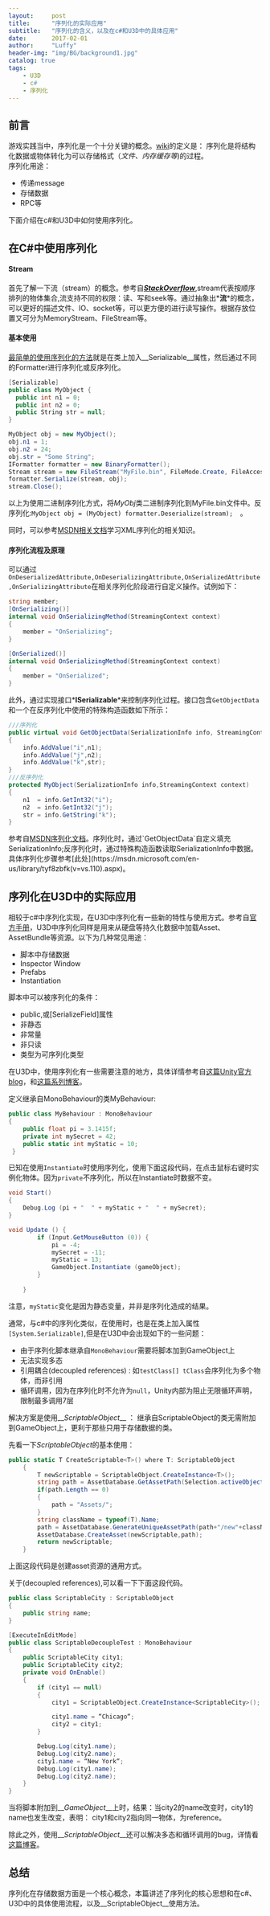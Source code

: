 ```yaml
---
layout:     post
title:      "序列化的实际应用"
subtitle:   "序列化的含义，以及在c#和U3D中的具体应用"
date:       2017-02-01
author:     "Luffy"
header-img: "img/BG/background1.jpg"
catalog: true
tags:
    - U3D
    - c#
    - 序列化
---
```



## 前言
游戏实践当中，序列化是一个十分关键的概念。[wiki](https://en.wikipedia.org/wiki/Serialization)的定义是： 序列化是将结构化数据或物体转化为可以存储格式（*文件、内存缓存等*)的过程。    
序列化用途：    

* 传递message 
* 存储数据
* RPC等         

下面介绍在c#和U3D中如何使用序列化。

## 在C#中使用序列化
#### Stream
首先了解一下流（stream）的概念。参考自[*__StackOverflow__*](http://stackoverflow.com/questions/1216380/what-is-a-stream),stream代表按顺序排列的物体集合,流支持不同的权限：读、写和seek等。通过抽象出*__流__*的概念，可以更好的描述文件、IO、socket等，可以更方便的进行读写操作。根据存放位置又可分为MemoryStream、FileStream等。

#### 基本使用
[最简单的使用序列化的方法](https://msdn.microsoft.com/en-us/library/4abbf6k0(v=vs.110).aspx)就是在类上加入__Serializable__属性，然后通过不同的Formatter进行序列化或反序列化。

```cs
[Serializable]  
public class MyObject {  
  public int n1 = 0;  
  public int n2 = 0;  
  public String str = null;  
}  

MyObject obj = new MyObject();  
obj.n1 = 1;  
obj.n2 = 24;  
obj.str = "Some String";  
IFormatter formatter = new BinaryFormatter();  
Stream stream = new FileStream("MyFile.bin", FileMode.Create, FileAccess.Write, FileShare.None);  
formatter.Serialize(stream, obj);  
stream.Close();  
```

以上为使用二进制序列化方式，将*MyObj*类二进制序列化到MyFile.bin文件中。反序列化:`MyObject obj = (MyObject) formatter.Deserialize(stream);  `。

同时，可以参考[MSDN相关文档](https://msdn.microsoft.com/en-us/library/58a18dwa(v=vs.110).aspx)学习XML序列化的相关知识。

#### 序列化流程及原理
可以通过`OnDeserializedAttribute,OnDeserializingAttribute,OnSerializedAttribute,OnSerializingAttribute`在相关序列化阶段进行自定义操作。试例如下：

```cs
string member;
[OnSerializing()]
internal void OnSerializingMethod(StreamingContext context)
{
    member = "OnSerializing";
}

[OnSerialized()]
internal void OnSerializingMethod(StreamingContext context)
{
    member = "OnSerialized";
}
```

此外，通过实现接口*__ISerializable__*来控制序列化过程。接口包含`GetObjectData`和一个在反序列化中使用的特殊构造函数如下所示：

```cs
///序列化
public virtual void GetObjectData(SerializationInfo info, StreamingContext context)  
{
	info.AddValue("i",n1);
	info.AddValue("j",n2);
	info.AddValue("k",str);
}
///反序列化
protected MyObject(SerializationInfo info,StreamingContext context) 
{
	n1  = info.GetInt32("i");
	n2  = info.GetInt32("j");
	str = info.GetString("k");
}
```
参考自[MSDN序列化文档](https://msdn.microsoft.com/en-us/library/ty01x675(v=vs.110).aspx)。序列化时，通过`GetObjectData`自定义填充SerializationInfo;反序列化时，通过特殊构造函数读取SerializationInfo中数据。具体序列化步骤参考[此处](https://msdn.microsoft.com/en-us/library/tyf8zbfk(v=vs.110).aspx)。

## 序列化在U3D中的实际应用
相较于c#中序列化实现，在U3D中序列化有一些新的特性与使用方式。参考自[官方手册](https://docs.unity3d.com/Manual/script-Serialization.html)，U3D中序列化同样是用来从硬盘等持久化数据中加载Asset、AssetBundle等资源。以下为几种常见用途：

* 脚本中存储数据
* Inspector Window
* Prefabs
* Instantiation

脚本中可以被序列化的条件：

* public,或[SerializeField]属性
* 非静态
* 非常量
* 非只读
* 类型为可序列化类型

在U3D中，使用序列化有一些需要注意的地方，具体详情参考自[这篇Unity官方blog](https://blogs.unity3d.com/cn/2012/10/25/unity-serialization/)，和[这篇系列博客](https://sometimesicode.wordpress.com/2015/04/11/unity-serialization-part-1-how-it-works-and-examples/)。

定义继承自MonoBehaviour的类MyBehaviour:
```cs
public class MyBehaviour : MonoBehaviour
{
    public float pi = 3.1415f;
    private int mySecret = 42;
    public static int myStatic = 10;
 }
 ```
 
 已知在使用`Instantiate`时使用序列化，使用下面这段代码，在点击鼠标右键时实例化物体。因为`private`不序列化，所以在Instantiate时数据不变。

```cs
void Start()
{
	Debug.Log (pi + "  " + myStatic + "  " + mySecret);
}

void Update () {
		if (Input.GetMouseButton (0)) {
			pi = -4;
			mySecret = -11;
			myStatic = 13;
			GameObject.Instantiate (gameObject);
		}
	
	}
```
 
注意，`myStatic`变化是因为静态变量，并非是序列化造成的结果。

通常，与c#中的序列化类似，在使用时，也是在类上加入属性`[System.Serializable]`,但是在U3D中会出现如下的一些问题：

* 由于序列化脚本继承自`MonoBehaviour`需要将脚本加到GameObject上
* 无法实现多态
* 引用耦合(decoupled references) : 如`testClass[] tClass`会序列化为多个物体，而非引用
* 循环调用，因为在序列化时不允许为`null`，Unity内部为阻止无限循环声明，限制最多调用7层

解决方案是使用__*ScriptableObject*__ ： 继承自ScriptableObject的类无需附加到GameObject上，更利于那些只用于存储数据的类。

先看一下*ScriptableObject*的基本使用：

```cs
public static T CreateScriptable<T>() where T: ScriptableObject
	{
		T newScriptable = ScriptableObject.CreateInstance<T>();
		string path = AssetDatabase.GetAssetPath(Selection.activeObject);
		if(path.Length == 0)
		{
			path = "Assets/";
		}
		string className = typeof(T).Name;
		path = AssetDatabase.GenerateUniqueAssetPath(path+"/new"+className+".asset");
		AssetDatabase.CreateAsset(newScriptable,path);
		return newScriptable;
	}
```

上面这段代码是创建asset资源的通用方式。

关于(decoupled references),可以看一下下面这段代码。

```cs
public class ScriptableCity : ScriptableObject 
{
    public string name;
}

[ExecuteInEditMode]
public class ScriptableDecoupleTest : MonoBehaviour 
{
    public ScriptableCity city1;
    public ScriptableCity city2;
    private void OnEnable()
    {
        if (city1 == null)
        {
            city1 = ScriptableObject.CreateInstance<ScriptableCity>();

            city1.name = “Chicago“;
            city2 = city1;
        }

        Debug.Log(city1.name);
        Debug.Log(city2.name);
        city1.name = “New York“;
        Debug.Log(city1.name);
        Debug.Log(city2.name);
    }
}
```

当将脚本附加到__*GameObject*__上时，结果：当city2的name改变时，city1的name也发生改变，表明： city1和city2指向同一物体，为reference。

除此之外，使用__*ScriptableObject*__还可以解决多态和循环调用的bug，详情看[这篇博客](https://sometimesicode.wordpress.com/2015/10/22/unity-serialization-part-3-scriptable-objects/)。

## 总结
序列化在存储数据方面是一个核心概念，本篇讲述了序列化的核心思想和在c#、U3D中的具体使用流程，以及__ScriptableObject__使用方法。